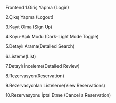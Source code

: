Frontend
1.Giriş Yapma (Login)

2.Çıkış Yapma (Logout)

3.Kayıt Olma (Sign Up)

4.Koyu-Açık Modu (Dark-Light Mode Toggle)

5.Detaylı Arama(Detailed Search)

6.Listeme(List)

7.Detaylı İnceleme(Detailed Review)

8.Rezervasyon(Reservation)

9.Rezervasyonları Listeleme(View Reservations)

10.Rezervasyonu İptal Etme (Cancel a Reservation)
